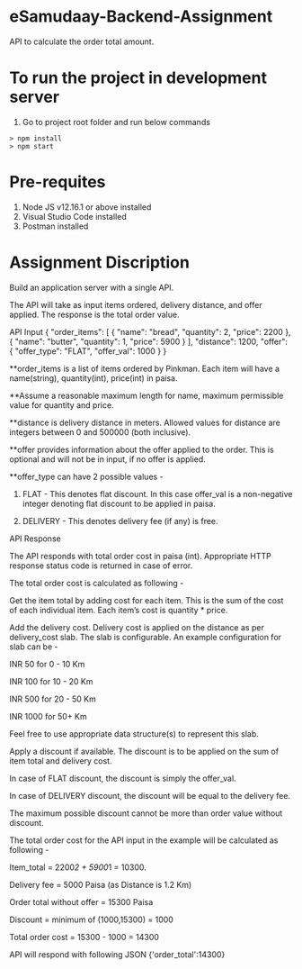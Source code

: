 # eSamudaay-Backend-Assignment
API to calculate the order total amount.

# To run the project in development server

1. Go to project root folder and run below commands

```
> npm install
> npm start
```

# Pre-requites

1. Node JS v12.16.1 or above installed
2. Visual Studio Code installed
3. Postman installed

# Assignment Discription
Build an application server with a single API.

The API will take as input items ordered, delivery distance, and offer applied. The response is the total order value.

API Input
{
  "order_items": [
    {
      "name": "bread",
      "quantity": 2,
      "price": 2200
    },
    {
      "name": "butter",
      "quantity": 1,
      "price": 5900
    }
  ],
  "distance": 1200,
  "offer": {
    "offer_type": "FLAT",
    "offer_val": 1000
  }
}

 
**order_items is a list of items ordered by Pinkman. Each item will have a name(string), quantity(int), price(int) in paisa.

**Assume a reasonable maximum length for name, maximum permissible value for quantity and price.

**distance is delivery distance in meters. Allowed values for distance are integers between 0 and 500000 (both inclusive).

**offer provides information about the offer applied to the order. This is optional and will not be in input, if no offer is applied.

**offer_type can have 2 possible values - 

   1. FLAT - This denotes flat discount. In this case offer_val is a non-negative integer denoting flat discount to be applied in paisa.
   
   2. DELIVERY - This denotes delivery fee (if any) is free.

API Response

The API responds with total order cost in paisa (int). Appropriate HTTP response status code is returned in case of error.

The total order cost is calculated as following - 

Get the item total by adding cost for each item. This is the sum of the cost of each individual item. Each item’s cost is quantity * price.

Add the delivery cost. Delivery cost is applied on the distance as per delivery_cost slab. The slab is configurable. An example configuration for slab can be - 

INR 50 for  0 - 10 Km

INR 100 for 10 - 20 Km

INR 500 for 20 - 50 Km

INR 1000 for 50+ Km


Feel free to use appropriate data structure(s) to represent this slab.

Apply a discount if available. The discount is to be applied on the sum of item total and delivery cost.

In case of FLAT discount, the discount is simply the offer_val.

In case of DELIVERY discount, the discount will be equal to the delivery fee.

The maximum possible discount cannot be more than order value without discount.


The total order cost for the API input in the example will be calculated as following  -

Item_total = 2200*2 + 5900*1 = 10300.

Delivery fee = 5000 Paisa (as Distance is 1.2 Km)

Order total without offer = 15300 Paisa

Discount = minimum of (1000,15300) = 1000

Total order cost = 15300 - 1000 = 14300

API will respond with following JSON
{'order_total':14300}

